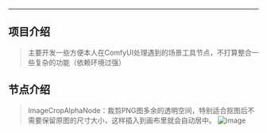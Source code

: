 - - -
## 项目介绍

> 主要开发一些方便本人在ComfyUI处理遇到的场景工具节点，不打算整合一些复杂的功能（依赖环境过强）

## 节点介绍

> ImageCropAlphaNode：裁剪PNG图多余的透明空间，特别适合抠图后不需要保留原图的尺寸大小，这样插入到画布里就会自动居中。
![image](https://github.com/user-attachments/assets/ad7cb9ba-663c-4527-85a2-797e1881c02e)


